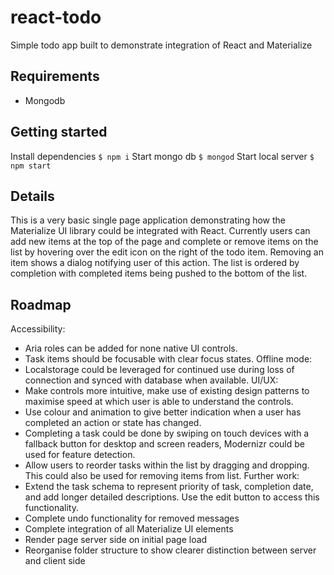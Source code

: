 # react-todo
Simple todo app built to demonstrate integration of React and Materialize

## Requirements
* Mongodb

## Getting started
Install dependencies `$ npm i`
Start mongo db `$ mongod`
Start local server `$ npm start`

## Details
This is a very basic single page application demonstrating how the Materialize UI library could be integrated with React.
Currently users can add new items at the top of the page and complete or remove items on the list by hovering over the edit icon on the right of the todo item.
Removing an item shows a dialog notifying user of this action.
The list is ordered by completion with completed items being pushed to the bottom of the list.

## Roadmap
Accessibility: 
* Aria roles can be added for none native UI controls.
* Task items should be focusable with clear focus states.
Offline mode: 
* Localstorage could be leveraged for continued use during loss of connection and synced with database when available.
UI/UX: 
* Make controls more intuitive, make use of existing design patterns to maximise speed at which user is able to understand the controls.
* Use colour and animation to give better indication when a user has completed an action or state has changed.
* Completing a task could be done by swiping on touch devices with a fallback button for desktop and screen readers, Modernizr could be used for feature detection.
* Allow users to reorder tasks within the list by dragging and dropping. This could also be used for removing items from list.
Further work:
* Extend the task schema to represent priority of task, completion date, and add longer detailed descriptions. Use the edit button to access this functionality.
* Complete undo functionality for removed messages
* Complete integration of all Materialize UI elements
* Render page server side on initial page load
* Reorganise folder structure to show clearer distinction between server and client side
